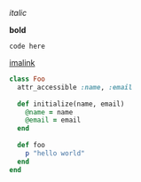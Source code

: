 _italic_

**bold**

`code here`

[imalink](http://google.com)

```ruby
class Foo
  attr_accessible :name, :email
  
  def initialize(name, email)
    @name = name
    @email = email
  end
  
  def foo
    p "hello world"
  end
end
```
